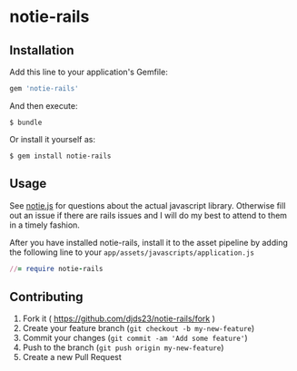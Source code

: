 # notie-rails

## Installation

Add this line to your application's Gemfile:

```ruby
gem 'notie-rails'
```

And then execute:

    $ bundle

Or install it yourself as:

    $ gem install notie-rails

## Usage

See [notie.js](https://jaredreich.com/projects/notie.js/) for questions about the actual javascript library. Otherwise fill out an issue if there are rails issues and I will do my best to attend to them in a timely fashion.

After you have installed notie-rails, install it to the asset pipeline by adding the following line to your `app/assets/javascripts/application.js`

```ruby
//= require notie-rails
```
## Contributing

1. Fork it ( https://github.com/djds23/notie-rails/fork )
2. Create your feature branch (`git checkout -b my-new-feature`)
3. Commit your changes (`git commit -am 'Add some feature'`)
4. Push to the branch (`git push origin my-new-feature`)
5. Create a new Pull Request
